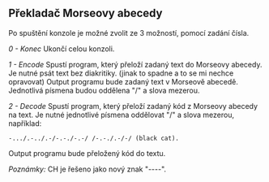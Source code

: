 Překladač Morseovy abecedy
-----------------------------------

Po spuštění konzole je možné zvolit ze 3 možností, pomocí zadání čísla.

*0 - Konec*
  Ukončí celou konzoli.

*1 - Encode*
  Spustí program, který přeloží zadaný text do Morseovy abecedy. Je nutné psát text bez diakritiky. (jinak to spadne a to se mi nechce opravovat)
  Output programu bude zadaný text v Morseově abecedě. Jednotlivá písmena budou oddělena "/" a slova mezerou.

*2 - Decode*
  Spustí program, který přeloží zadaný kód z Morseovy abecedy na text. 
  Je nutné jednotlivé písmena oddělovat "/" a slova mezerou, například: 
  
    -.../.-../.-/-.-./-.-/ /-.-./.-/-/ (black cat).
  Output programu bude přeložený kód do textu.
  
  *Poznámky:*
    CH je řešeno jako nový znak "----".
